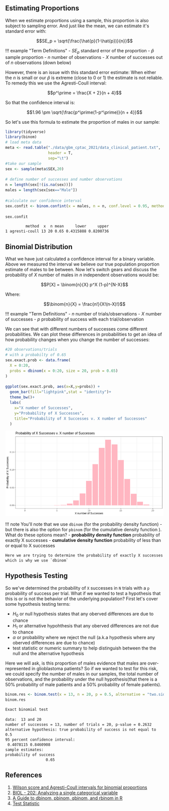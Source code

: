## Estimating Proportions

When we estimate proportions using a sample, this proportion is also subject to sampling error. And just like the mean, we can estimate it's standard error with:

$$SE_p = \sqrt{\frac{\hat{p}(1-\hat{p})}{n}}$$

!!! example "Term Definitions"
    - $SE_p$ standard error of the proportion
    - $\hat{p}$ sample proportion
    - $n$ number of observations
    - $X$ number of successes out of $n$ observations (down below)
    
However, there is an issue with this standard error estimate: When either the $n$ is small or our $\hat{p}$ is extreme (close to 0 or 1) the estimate is not reliable. To remedy this we use the Agresti-Coull interval:

$$p^\prime = \frac{X + 2}{n + 4}$$

So that the confidence interval is:

$$1.96 \pm \sqrt{\frac{p^\prime(1-p^\prime)}{n + 4}}$$

So let's use this formula to estimate the proportion of males in our sample:

```R
library(tidyverse)
library(binom)
# load meta data
meta <- read.table("./data/gbm_cptac_2021/data_clinical_patient.txt",
                   header = T,
                   sep="\t")
#take our sample
sex <- sample(meta$SEX,20)

# define number of successes and number observations
n = length(sex[!(is.na(sex))])
males = length(sex[sex=="Male"])

#calculate our confidence interval
sex.confit <- binom.confint(x = males, n = n, conf.level = 0.95, methods = "ac")

sex.confit
```

```
         method  x  n mean     lower     upper
1 agresti-coull 13 20 0.65 0.4315888 0.8200736
```

## Binomial Distribution

What we have just calculated a confidence interval for a binary variable. Above we measured the interval we believe our true population proportion estimate of males to be between. Now let's switch gears and discuss the probability of $X$ number of males in $n$ independent observations would be:

$$P[X] = \binom{n}{X} p^X (1-p)^{N-X}$$

Where:

$$\binom{n}{X} = \frac{n!}{X!(n-X)!}$$

!!! example "Term Definitions"
    - $n$ number of trials/observations
    - $X$ number of successes
    - $p$ probability of success with each trial/observation
    
We can see that with different numbers of successes come different probabilities. We can plot these differences in probabilities to get an idea of how probability changes when you change the number of successes:

```R
#20 observations/trials
# with a probabilty of 0.65
sex.exact.prob <- data.frame(
  X = 0:20,
  probs = dbinom(x = 0:20, size = 20, prob = 0.65)
)

ggplot(sex.exact.prob, aes(x=X,y=probs)) + 
  geom_bar(fill="lightpink",stat = "identity")+
  theme_bw()+
  labs(
    x="X number of Successes",
    y="Probability of X Successes",
    title="Probability of X Successes v. X number of Successes"
  )
```

![](images/binom-prob-dist.png)

!!! note
    You'll note that we use `dbinom` (for the probability density function) - but there is also the option for `pbinom` (for the cumulative density function ). What do these options mean?
    - **probability density function** probability of exactly X successes
    - **cumulative density function** probability of less than or equal to X successes
    
    Here we are trying to determine the probability of exactly X successes which is why we use `dbinom`

## Hypothesis Testing

So we've determined the probability of `X` successes in `N` trials with a `p` probability of success per trial. What if we wanted to test a hypothesis that this is or is not the behavior of the underlying population? First let's cover some hypothesis testing terms:

- $H_0$ or null hypothesis states that any oberved differences are due to chance
- $H_1$ or alternative hypohthesis that any oberved differences are not due to chance
- $\alpha$ or probability where we reject the null (a.k.a hypothesis where any oberved differences are due to chance)
- test statistic or numeric summary to help distinguish between the the null and the alternative hypothesis

Here we will ask, is this proportion of males evidence that males are over-represented in glioblastoma patients? So if we wanted to test for this risk, we could specify the number of males in our samples, the total number of observations, and the probability under the null hypothesis(that there is a 50% probability of male patients and a 50% probability of female patients).

```R
binom.res <- binom.test(x = 13, n = 20, p = 0.5, alternative = "two.sided")
binom.res
```

```
Exact binomial test

data:  13 and 20
number of successes = 13, number of trials = 20, p-value = 0.2632
alternative hypothesis: true probability of success is not equal to 0.5
95 percent confidence interval:
 0.4078115 0.8460908
sample estimates:
probability of success 
                  0.65 
```

## References

1. [Wilson score and Agresti-Coull intervals for binomial proportions](https://statisticaloddsandends.wordpress.com/2019/06/09/wilson-score-and-agresti-coull-intervals-for-binomial-proportions/)
2. [BIOL - 202: Analyzing a single categorical variable](https://ubco-biology.github.io/BIOL202/estproportions.html)
3. [A Guide to dbinom, pbinom, qbinom, and rbinom in R](https://www.statology.org/dbinom-pbinom-qbinom-rbinom-in-r/)
4. [Test Statistic](https://en.wikipedia.org/wiki/Test_statistic)

